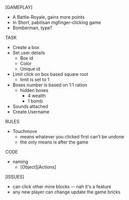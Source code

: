 [GAMEPLAY]
- A Battle-Royale, gains more points
- In Short, pabilisan mgfinger-clicking game
- Bomberman, type?

TASK
- Create a box
- Set user details
  - Box id
  - Color
  - Unique id
- Limit click on box based square root
  - limit is set to 1
- Boxes number is based on 1:1 ration
  - hidden boxes
    - 4 wealth
    - 1 bomb
- Sounds attached
- Create Username


RULES
- Touchmove 
  - means whatever you clicked first can't be undone
  - the only means is after the game

CODE
- naming
  - [Object][Actions]

[ISSUES]
- can click other mine blocks -- nah it's a feature
- any new player can change update the game bricks